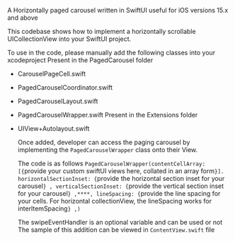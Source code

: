 A Horizontally paged carousel written in SwiftUI useful for iOS versions 15.x and above

This codebase shows how to implement a horizontally scrollable UICollectionView into your SwiftUI project.

To use in the code, please manually add the following classes into your xcodeproject 
Present in the PagedCarousel folder 
- CarouselPageCell.swift
- PagedCarouselCoordinator.swift
- PagedCarouselLayout.swift
- PagedCarouselWrapper.swift
Present in the Extensions folder
- UIView+Autolayout.swift

  
  Once added, developer can access the paging carousel by implementing the `PagedCarouselWrapper` class onto their View.

  The code is as follows
  `PagedCarouselWrapper(contentCellArray: [{`provide your custom swiftUI views here, collated in an array form`}].
                                 horizontalSectionInset: {`provide the horizontal section inset for your carousel`} ,
                                 verticalSectionInset: {`provide the vertical section inset for your carousel`} ,****,
                                 lineSpacing: {`provide the line spacing for your cells. For horizontal collectionView, the lineSpacing works for interItemSpacing`} ,)`

  The swipeEventHandler is an optional variable and can be used or not 
  The sample of this addition can be viewed in `ContentView.swift` file 
